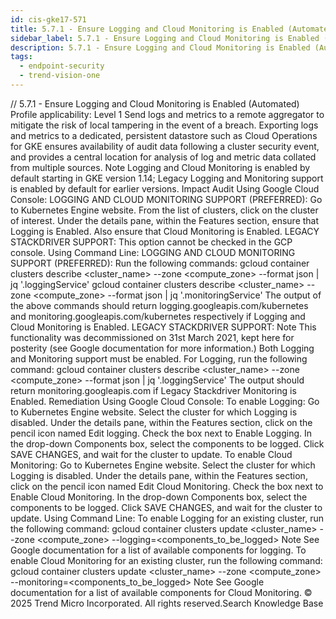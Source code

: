 ```yaml
---
id: cis-gke17-571
title: 5.7.1 - Ensure Logging and Cloud Monitoring is Enabled (Automated)
sidebar_label: 5.7.1 - Ensure Logging and Cloud Monitoring is Enabled (Automated)
description: 5.7.1 - Ensure Logging and Cloud Monitoring is Enabled (Automated)
tags:
  - endpoint-security
  - trend-vision-one
---
```


/*<![CDATA[*/ $('#title').html($('meta[name=map-description]').attr('content')); /*]]>*/ 5.7.1 - Ensure Logging and Cloud Monitoring is Enabled (Automated) Profile applicability: Level 1 Send logs and metrics to a remote aggregator to mitigate the risk of local tampering in the event of a breach. Exporting logs and metrics to a dedicated, persistent datastore such as Cloud Operations for GKE ensures availability of audit data following a cluster security event, and provides a central location for analysis of log and metric data collated from multiple sources. Note Logging and Cloud Monitoring is enabled by default starting in GKE version 1.14; Legacy Logging and Monitoring support is enabled by default for earlier versions. Impact Audit Using Google Cloud Console: LOGGING AND CLOUD MONITORING SUPPORT (PREFERRED): Go to Kubernetes Engine website. From the list of clusters, click on the cluster of interest. Under the details pane, within the Features section, ensure that Logging is Enabled. Also ensure that Cloud Monitoring is Enabled. LEGACY STACKDRIVER SUPPORT: This option cannot be checked in the GCP console. Using Command Line: LOGGING AND CLOUD MONITORING SUPPORT (PREFERRED): Run the following commands: gcloud container clusters describe <cluster_name> --zone <compute_zone> --format json | jq '.loggingService' gcloud container clusters describe <cluster_name> --zone <compute_zone> --format json | jq '.monitoringService' The output of the above commands should return logging.googleapis.com/kubernetes and monitoring.googleapis.com/kubernetes respectively if Logging and Cloud Monitoring is Enabled. LEGACY STACKDRIVER SUPPORT: Note This functionality was decommissioned on 31st March 2021, kept here for posterity (see Google documentation for more information.) Both Logging and Monitoring support must be enabled. For Logging, run the following command: gcloud container clusters describe <cluster_name> --zone <compute_zone> --format json | jq '.loggingService' The output should return monitoring.googleapis.com if Legacy Stackdriver Monitoring is Enabled. Remediation Using Google Cloud Console: To enable Logging: Go to Kubernetes Engine website. Select the cluster for which Logging is disabled. Under the details pane, within the Features section, click on the pencil icon named Edit logging. Check the box next to Enable Logging. In the drop-down Components box, select the components to be logged. Click SAVE CHANGES, and wait for the cluster to update. To enable Cloud Monitoring: Go to Kubernetes Engine website. Select the cluster for which Logging is disabled. Under the details pane, within the Features section, click on the pencil icon named Edit Cloud Monitoring. Check the box next to Enable Cloud Monitoring. In the drop-down Components box, select the components to be logged. Click SAVE CHANGES, and wait for the cluster to update. Using Command Line: To enable Logging for an existing cluster, run the following command: gcloud container clusters update <cluster_name> --zone <compute_zone> --logging=<components_to_be_logged> Note See Google documentation for a list of available components for logging. To enable Cloud Monitoring for an existing cluster, run the following command: gcloud container clusters update <cluster_name> --zone <compute_zone> --monitoring=<components_to_be_logged> Note See Google documentation for a list of available components for Cloud Monitoring. © 2025 Trend Micro Incorporated. All rights reserved.Search Knowledge Base